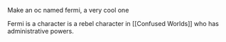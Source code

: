 Make an oc named fermi, a very cool one

Fermi is a character is a rebel character in [[Confused Worlds]] who has administrative powers.